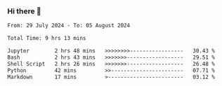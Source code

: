 ### Hi there 👋

<!--
**ututono/ututono** is a ✨ _special_ ✨ repository because its `README.md` (this file) appears on your GitHub profile.

Here are some ideas to get you started:

- 🔭 I’m currently working on ...
- 🌱 I’m currently learning ...
- 👯 I’m looking to collaborate on ...
- 🤔 I’m looking for help with ...
- 💬 Ask me about ...
- 📫 How to reach me: ...
- 😄 Pronouns: ...
- ⚡ Fun fact: ...
-->



<!--START_SECTION:waka-->

```txt
From: 29 July 2024 - To: 05 August 2024

Total Time: 9 hrs 13 mins

Jupyter        2 hrs 48 mins   >>>>>>>>-----------------   30.43 %
Bash           2 hrs 43 mins   >>>>>>>------------------   29.51 %
Shell Script   2 hrs 26 mins   >>>>>>>------------------   26.48 %
Python         42 mins         >>-----------------------   07.71 %
Markdown       17 mins         >------------------------   03.12 %
```

<!--END_SECTION:waka-->
